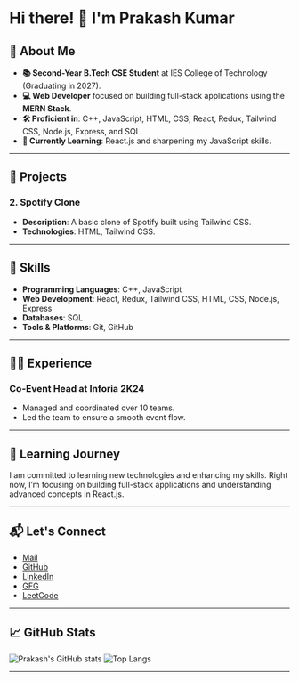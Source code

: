 # Hi there! 👋 I'm Prakash Kumar

## 🚀 About Me
- **📚 Second-Year B.Tech CSE Student** at IES College of Technology (Graduating in 2027).
- **💻 Web Developer** focused on building full-stack applications using the **MERN Stack**.
- **🛠 Proficient in**: C++, JavaScript, HTML, CSS, React, Redux, Tailwind CSS, Node.js, Express, and SQL.
- **🌱 Currently Learning**: React.js and sharpening my JavaScript skills.

---

## 🔭 Projects

### 2. Spotify Clone
- **Description**: A basic clone of Spotify built using Tailwind CSS.
- **Technologies**: HTML, Tailwind CSS.

---

## 📖 Skills
- **Programming Languages**: C++, JavaScript
- **Web Development**: React, Redux, Tailwind CSS, HTML, CSS, Node.js, Express
- **Databases**: SQL
- **Tools & Platforms**: Git, GitHub

---

## 👨‍💻 Experience
### Co-Event Head at Inforia 2K24
- Managed and coordinated over 10 teams.
- Led the team to ensure a smooth event flow.

---

## 🌱 Learning Journey
I am committed to learning new technologies and enhancing my skills. Right now, I’m focusing on building full-stack applications and understanding advanced concepts in React.js.

---

## 📬 Let's Connect
- [Mail](mailto:prakashyadav9576@gmail.com)
- [GitHub](https://github.com/prakash-ydv)
- [LinkedIn](https://www.linkedin.com/in/prakash-kumar-jh09/)
- [GFG](https://www.linkedin.com/in/prakash-kumar-jh09/)
- [LeetCode](https://leetcode.com/u/prakash___ydv/)

---

## 📈 GitHub Stats
![Prakash's GitHub stats](https://github-readme-stats.vercel.app/api?username=prakash-ydv&show_icons=true&theme=radical)
![Top Langs](https://github-readme-stats.vercel.app/api/top-langs/?username=prakash-ydv&layout=compact&theme=radical)

---

